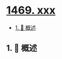 # [1469. xxx](https://github.com/Tdahuyou/TNotes.leetcode/tree/main/notes/1469.%20xxx)

<!-- region:toc -->

- [1. 📝 概述](#1--概述)

<!-- endregion:toc -->

## 1. 📝 概述

